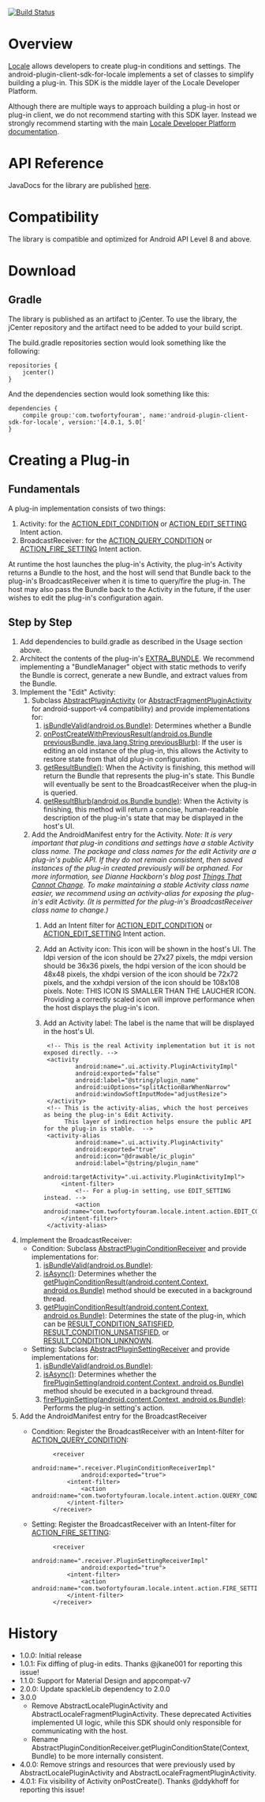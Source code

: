 [![Build Status](https://travis-ci.org/twofortyfouram/android-plugin-client-sdk-for-locale.png?branch=master)](https://travis-ci.org/twofortyfouram/android-plugin-client-sdk-for-locale)

# Overview
[Locale](https://play.google.com/store/apps/details?id=com.twofortyfouram.locale) allows developers to create plug-in conditions and settings.  The android-plugin-client-sdk-for-locale implements a set of classes to simplify building a plug-in.  This SDK is the middle layer of the Locale Developer Platform.

Although there are multiple ways to approach building a plug-in host or plug-in client, we do not recommend starting with this SDK layer.  Instead we strongly recommend starting with the main [Locale Developer Platform documentation](http://www.twofortyfouram.com/developer).


# API Reference
JavaDocs for the library are published [here](http://twofortyfouram.github.io/android-plugin-client-sdk-for-locale).


# Compatibility
The library is compatible and optimized for Android API Level 8 and above.


# Download
## Gradle
The library is published as an artifact to jCenter.  To use the library, the jCenter repository and the artifact need to be added to your build script.

The build.gradle repositories section would look something like the following:

    repositories {
        jcenter()
    }

And the dependencies section would look something like this:

    dependencies {
        compile group:'com.twofortyfouram', name:'android-plugin-client-sdk-for-locale', version:'[4.0.1, 5.0['
    }


# Creating a Plug-in
## Fundamentals
A plug-in implementation consists of two things:

1. Activity: for the [ACTION_EDIT_CONDITION](http://twofortyfouram.github.io/android-plugin-api-for-locale/com/twofortyfouram/locale/api/Intent.html#ACTION_EDIT_CONDITION) or [ACTION_EDIT_SETTING](http://twofortyfouram.github.io/android-plugin-api-for-locale/com/twofortyfouram/locale/api/Intent.html#ACTION_EDIT_SETTING) Intent action.
1. BroadcastReceiver: for the [ACTION_QUERY_CONDITION](http://twofortyfouram.github.io/android-plugin-api-for-locale/com/twofortyfouram/locale/api/Intent.html#ACTION_QUERY_CONDITION) or [ACTION_FIRE_SETTING](http://twofortyfouram.github.io/android-plugin-api-for-locale/com/twofortyfouram/locale/api/Intent.html#ACTION_FIRE_SETTING) Intent action.

At runtime the host launches the plug-in's Activity, the plug-in's Activity returns a Bundle to the host, and the host will send that Bundle back to the plug-in's BroadcastReceiver when it is time to query/fire the plug-in.  The host may also pass the Bundle back to the Activity in the future, if the user wishes to edit the plug-in's configuration again.


## Step by Step
1. Add dependencies to build.gradle as described in the Usage section above.
1. Architect the contents of the plug-in's [EXTRA_BUNDLE](http://twofortyfouram.github.io/android-plugin-api-for-locale/com/twofortyfouram/locale/api/Intent.html#EXTRA_BUNDLE).  We recommend implementing a "BundleManager" object with static methods to verify the Bundle is correct, generate a new Bundle, and extract values from the Bundle.  
1. Implement the "Edit" Activity:
    1. Subclass [AbstractPluginActivity](http://twofortyfouram.github.io/android-plugin-client-sdk-for-locale/com/twofortyfouram/locale/sdk/client/ui/activity/AbstractPluginActivity.html) (or [AbstractFragmentPluginActivity](http://twofortyfouram.github.io/android-plugin-client-sdk-for-locale/com/twofortyfouram/locale/sdk/client/ui/activity/AbstractFragmentPluginActivity.html) for android-support-v4 compatibility) and provide implementations for:
        1. [isBundleValid(android.os.Bundle)](http://twofortyfouram.github.io/android-plugin-client-sdk-for-locale/com/twofortyfouram/locale/sdk/client/ui/activity/AbstractPluginActivity.html#isBundleValid(android.os.Bundle)): Determines whether a Bundle 
        1. [onPostCreateWithPreviousResult(android.os.Bundle previousBundle, java.lang.String previousBlurb)](http://twofortyfouram.github.io/android-plugin-client-sdk-for-locale/com/twofortyfouram/locale/sdk/client/ui/activity/AbstractPluginActivity.html#onPostCreateWithPreviousResult(android.os.Bundle,%20java.lang.String)): If the user is editing an old instance of the plug-in, this allows the Activity to restore state from that old plug-in configuration.
        1. [getResultBundle()](http://twofortyfouram.github.io/android-plugin-client-sdk-for-locale/com/twofortyfouram/locale/sdk/client/ui/activity/AbstractPluginActivity.html#getResultBundle()): When the Activity is finishing, this method will return the Bundle that represents the plug-in's state.  This Bundle will eventually be sent to the BroadcastReceiver when the plug-in is queried.
        1. [getResultBlurb(android.os.Bundle bundle)](http://twofortyfouram.github.io/android-plugin-client-sdk-for-locale/com/twofortyfouram/locale/sdk/client/ui/activity/AbstractPluginActivity.html#getResultBlurb(android.os.Bundle)): When the Activity is finishing, this method will return a concise, human-readable description of the plug-in's state that may be displayed in the host's UI.
    1. Add the AndroidManifest entry for the Activity.  *Note: It is very important that plug-in conditions and settings have a stable Activity class name.  The package and class names for the edit Activity are a plug-in's public API.  If they do not remain consistent, then saved instances of the plug-in created previously will be orphaned.  For more information, see Dianne Hackborn's blog post [Things That Cannot Change](http://android-developers.blogspot.com/2011/06/things-that-cannot-change.html).  To make maintaining a stable Activity class name easier, we recommend using an activity-alias for exposing the plug-in's edit Activity.  (It is permitted for the plug-in's BroadcastReceiver class name to change.)*
        1. Add an Intent filter for [ACTION_EDIT_CONDITION](http://twofortyfouram.github.io/android-plugin-api-for-locale/com/twofortyfouram/locale/api/Intent.html#ACTION_EDIT_CONDITION) or [ACTION_EDIT_SETTING](http://twofortyfouram.github.io/android-plugin-api-for-locale/com/twofortyfouram/locale/api/Intent.html#ACTION_EDIT_SETTING) Intent action.
        1. Add an Activity icon: This icon will be shown in the host's UI.  The ldpi version of the icon should be 27x27 pixels, the mdpi version should be 36x36 pixels, the hdpi version of the icon should be 48x48 pixels, the xhdpi version of the icon should be 72x72 pixels, and the xxhdpi version of the icon should be 108x108 pixels.  Note: THIS ICON IS SMALLER THAN THE LAUCHER ICON.  Providing a correctly scaled icon will improve performance when the host displays the plug-in's icon.
        1. Add an Activity label: The label is the name that will be displayed in the host's UI.

                <!-- This is the real Activity implementation but it is not exposed directly. -->
                <activity
                        android:name=".ui.activity.PluginActivityImpl"
                        android:exported="false"
                        android:label="@string/plugin_name"
                        android:uiOptions="splitActionBarWhenNarrow"
                        android:windowSoftInputMode="adjustResize">
                </activity>
                <!-- This is the activity-alias, which the host perceives as being the plug-in's Edit Activity.
                     This layer of indirection helps ensure the public API for the plug-in is stable.  -->
                <activity-alias
                        android:name=".ui.activity.PluginActivity"
                        android:exported="true"
                        android:icon="@drawable/ic_plugin"
                        android:label="@string/plugin_name"
                        android:targetActivity=".ui.activity.PluginActivityImpl">
                    <intent-filter>
                        <!-- For a plug-in setting, use EDIT_SETTING instead. -->
                        <action android:name="com.twofortyfouram.locale.intent.action.EDIT_CONDITION"/>
                    </intent-filter>
                </activity-alias>
1. Implement the BroadcastReceiver:
    * Condition: Subclass [AbstractPluginConditionReceiver](http://twofortyfouram.github.io/android-plugin-client-sdk-for-locale/com/twofortyfouram/locale/sdk/client/receiver/AbstractPluginConditionReceiver.html) and provide implementations for:
        1. [isBundleValid(android.os.Bundle)](http://twofortyfouram.github.io/android-plugin-client-sdk-for-locale/com/twofortyfouram/locale/sdk/client/receiver/AbstractPluginConditionReceiver.html#isBundleValid(android.os.Bundle)): 
        1. [isAsync()](http://twofortyfouram.github.io/android-plugin-client-sdk-for-locale/com/twofortyfouram/locale/sdk/client/receiver/AbstractPluginConditionReceiver.html#isAsync()): Determines whether the [getPluginConditionResult(android.content.Context, android.os.Bundle)](http://twofortyfouram.github.io/android-plugin-client-sdk-for-locale/com/twofortyfouram/locale/sdk/client/receiver/AbstractPluginConditionReceiver.html#getPluginConditionResult(android.content.Context,%20android.os.Bundle)) method should be executed in a background thread.
        1. [getPluginConditionResult(android.content.Context, android.os.Bundle)](http://twofortyfouram.github.io/android-plugin-client-sdk-for-locale/com/twofortyfouram/locale/sdk/client/receiver/AbstractPluginConditionReceiver.html#getPluginConditionResult(android.content.Context,%20android.os.Bundle)): Determines the state of the plug-in, which can be [RESULT_CONDITION_SATISFIED](http://twofortyfouram.github.io/android-plugin-api-for-locale/com/twofortyfouram/locale/api/Intent.html#RESULT_CONDITION_SATISFIED), [RESULT_CONDITION_UNSATISFIED](http://twofortyfouram.github.io/android-plugin-api-for-locale/com/twofortyfouram/locale/api/Intent.html#RESULT_CONDITION_UNSATISFIED), or [RESULT_CONDITION_UNKNOWN](http://twofortyfouram.github.io/android-plugin-api-for-locale/com/twofortyfouram/locale/api/Intent.html#RESULT_CONDITION_UNKNOWN).
    * Setting: Subclass [AbstractPluginSettingReceiver](http://twofortyfouram.github.io/android-plugin-client-sdk-for-locale/com/twofortyfouram/locale/sdk/client/receiver/AbstractPluginSettingReceiver.html) and provide implementations for:
        1. [isBundleValid(android.os.Bundle)](http://twofortyfouram.github.io/android-plugin-client-sdk-for-locale/com/twofortyfouram/locale/sdk/client/receiver/AbstractPluginSettingReceiver.html#isBundleValid(android.os.Bundle)): 
        1. [isAsync()](http://twofortyfouram.github.io/android-plugin-client-sdk-for-locale/com/twofortyfouram/locale/sdk/client/receiver/AbstractPluginSettingReceiver.html#isAsync()): Determines whether the [firePluginSetting(android.content.Context, android.os.Bundle)](http://twofortyfouram.github.io/android-plugin-client-sdk-for-locale/com/twofortyfouram/locale/sdk/client/receiver/AbstractPluginSettingReceiver.html#firePluginSetting(android.content.Context,%20android.os.Bundle)) method should be executed in a background thread.
        1. [firePluginSetting(android.content.Context, android.os.Bundle)](http://twofortyfouram.github.io/android-plugin-client-sdk-for-locale/com/twofortyfouram/locale/sdk/client/receiver/AbstractPluginSettingReceiver.html#firePluginSetting(android.content.Context,%20android.os.Bundle)): Performs the plug-in setting's action.
1. Add the AndroidManifest entry for the BroadcastReceiver
    * Condition: Register the BroadcastReceiver with an Intent-filter for [ACTION_QUERY_CONDITION](http://twofortyfouram.github.io/android-plugin-api-for-locale/com/twofortyfouram/locale/api/Intent.html#ACTION_QUERY_CONDITION):

                <receiver
                        android:name=".receiver.PluginConditionReceiverImpl"
                        android:exported="true">
                    <intent-filter>
                        <action android:name="com.twofortyfouram.locale.intent.action.QUERY_CONDITION"/>
                    </intent-filter>
                </receiver>
    * Setting: Register the BroadcastReceiver with an Intent-filter for [ACTION_FIRE_SETTING](http://twofortyfouram.github.io/android-plugin-api-for-locale/com/twofortyfouram/locale/api/Intent.html#ACTION_FIRE_SETTING):

                <receiver
                        android:name=".receiver.PluginSettingReceiverImpl"
                        android:exported="true">
                    <intent-filter>
                        <action android:name="com.twofortyfouram.locale.intent.action.FIRE_SETTING"/>
                    </intent-filter>
                </receiver>


# History
* 1.0.0: Initial release
* 1.0.1: Fix diffing of plug-in edits.  Thanks @jkane001 for reporting this issue!
* 1.1.0: Support for Material Design and appcompat-v7
* 2.0.0: Update spackleLib dependency to 2.0.0
* 3.0.0
    * Remove AbstractLocalePluginActivity and AbstractLocaleFragmentPluginActivity.  These deprecated Activities implemented UI logic, while this SDK should only responsible for communicating with the host.
    * Rename AbstractPluginConditionReceiver.getPluginConditionState(Context, Bundle) to be more internally consistent.
* 4.0.0: Remove strings and resources that were previously used by AbstractLocalePluginActivity and AbstractLocaleFragmentPluginActivity.
* 4.0.1: Fix visibility of Activity onPostCreate().  Thanks @ddykhoff for reporting this issue!